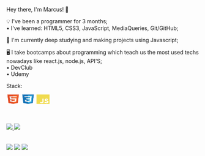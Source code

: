 

Hey there, I'm Marcus! 👋

💡 I've been a programmer for 3 months; <br>
  • I've learned: HTML5, CSS3, JavaScript, MediaQueries, Git/GitHub;

📒 I'm currently deep studying and making projects using Javascript;

🖥️ I take bootcamps about programming which teach us the most used techs nowadays like react.js, node.js, API'S;<br>
      • DevClub<br>
      • Udemy

Stack: 
<div>
   <img align="center" alt="Marcus-HTML" height="25" width="35" src="https://raw.githubusercontent.com/devicons/devicon/master/icons/html5/html5-original.svg">
   <img align="center" alt="Marcus-CSS" height="25" width="35" src="https://raw.githubusercontent.com/devicons/devicon/master/icons/css3/css3-original.svg">
   <img align="center" alt="Marcus-Js" height="25" width="35" src="https://raw.githubusercontent.com/devicons/devicon/master/icons/javascript/javascript-plain.svg">
  </div>
<br>
<br>
<br>
<div>
  <a href="https://github.com/marcusvinicius0">
  <img height="180em" src="https://github-readme-stats.vercel.app/api?username=marcusvinicius0&show_icons=true&theme=dracula&include_all_commits=true&count_private=true"/>
  <img height="183em" src="https://github-readme-stats.vercel.app/api/top-langs/?username=marcusvinicius0&layout=compact&langs_count=7&theme=dracula"/>
 </div>
<br>  
<br>

<div>
   <a href="https://www.linkedin.com/in/marcus-vinicius-santos-7664a0227/" target="_blank"><img src="https://img.shields.io/badge/-LinkedIn-%230077B5?style=for-the-badge&logo=linkedin&logoColor=white" target="_blank"></a> 
   <a href="https://instagram.com/marcusbegh" target="_blank"><img src="https://img.shields.io/badge/-Instagram-%23E4405F?style=for-the-badge&logo=instagram&logoColor=white" target="_blank"></a>
   <a href="https://wa.me/5534988685919" target="_blank"><img src="https://img.shields.io/badge/WhatsApp-25D366?style=for-the-badge&logo=whatsapp&logoColor=white">
</div>
